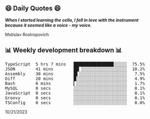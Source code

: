 ## 😄 Daily Quotes 😄

_**When I started learning the cello, I fell in love with the instrument because it seemed like a voice - my voice.**_

Mstislav Rostropovich



## 📊 Weekly development breakdown 📊

<pre>TypeScript  5 hrs 7 mins   ███████████████▊░░░░░  75.5%
JSON        41 mins        ██▏░░░░░░░░░░░░░░░░░░  10.2%
Assembly    30 mins        █▌░░░░░░░░░░░░░░░░░░░   7.5%
Diff        20 mins        █░░░░░░░░░░░░░░░░░░░░   4.9%
Bash        6 mins         ▎░░░░░░░░░░░░░░░░░░░░   1.7%
MySQL       0 secs         ░░░░░░░░░░░░░░░░░░░░░   0.1%
JavaScript  0 secs         ░░░░░░░░░░░░░░░░░░░░░   0.1%
Groovy      0 secs         ░░░░░░░░░░░░░░░░░░░░░   0.1%
TSConfig    0 secs         ░░░░░░░░░░░░░░░░░░░░░   0.0%</pre>

10/21/2023